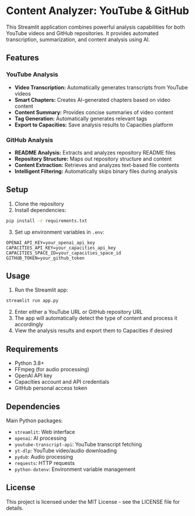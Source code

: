 # Content Analyzer: YouTube & GitHub

This Streamlit application combines powerful analysis capabilities for both YouTube videos and GitHub repositories. It provides automated transcription, summarization, and content analysis using AI.

## Features

### YouTube Analysis
- **Video Transcription:** Automatically generates transcripts from YouTube videos
- **Smart Chapters:** Creates AI-generated chapters based on video content
- **Content Summary:** Provides concise summaries of video content
- **Tag Generation:** Automatically generates relevant tags
- **Export to Capacities:** Save analysis results to Capacities platform

### GitHub Analysis
- **README Analysis:** Extracts and analyzes repository README files
- **Repository Structure:** Maps out repository structure and content
- **Content Extraction:** Retrieves and analyzes text-based file contents
- **Intelligent Filtering:** Automatically skips binary files during analysis

## Setup

1. Clone the repository
2. Install dependencies:
```bash
pip install -r requirements.txt
```
3. Set up environment variables in `.env`:
```
OPENAI_API_KEY=your_openai_api_key
CAPACITIES_API_KEY=your_capacities_api_key
CAPACITIES_SPACE_ID=your_capacities_space_id
GITHUB_TOKEN=your_github_token
```

## Usage

1. Run the Streamlit app:
```bash
streamlit run app.py
```

2. Enter either a YouTube URL or GitHub repository URL
3. The app will automatically detect the type of content and process it accordingly
4. View the analysis results and export them to Capacities if desired

## Requirements

- Python 3.8+
- FFmpeg (for audio processing)
- OpenAI API key
- Capacities account and API credentials
- GitHub personal access token

## Dependencies

Main Python packages:
- `streamlit`: Web interface
- `openai`: AI processing
- `youtube-transcript-api`: YouTube transcript fetching
- `yt-dlp`: YouTube video/audio downloading
- `pydub`: Audio processing
- `requests`: HTTP requests
- `python-dotenv`: Environment variable management

## License

This project is licensed under the MIT License - see the LICENSE file for details.
